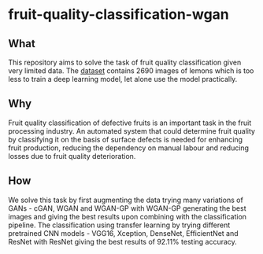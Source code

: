 # fruit-quality-classification-wgan

## What

This repository aims to solve the task of fruit quality classification given very limited data. The <a href="https://github.com/softwaremill/lemon-dataset">dataset</a> contains 2690 images of lemons which is too less to train a deep learning model, let alone use the model practically.

## Why

Fruit quality classification of defective fruits is an important task in the fruit processing industry. An automated system that could determine fruit quality by classifying it on the basis of surface defects is needed for enhancing fruit production, reducing the dependency on manual labour and reducing losses due to fruit quality deterioration.

## How

We solve this task by first augmenting the data trying many variations of GANs - cGAN, WGAN and WGAN-GP with WGAN-GP generating the best images and giving the best results upon combining with the classification pipeline. The classification using transfer learning by trying different pretrained CNN models - VGG16, Xception, DenseNet, EfficientNet and ResNet with ResNet giving the best results of 92.11% testing accuracy. 
